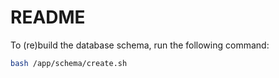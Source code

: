 # README

To (re)build the database schema, run the following command:

```sh
bash /app/schema/create.sh
```
